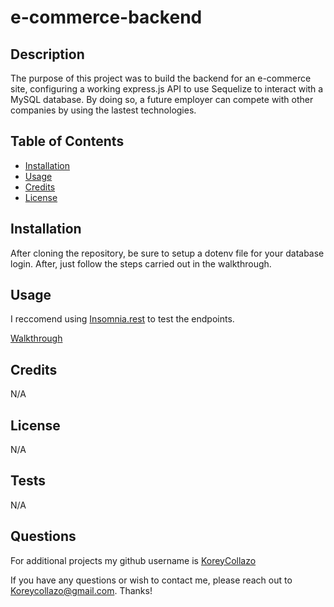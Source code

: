 # e-commerce-backend

## Description
The purpose of this project was to build the backend for an e-commerce site, configuring a working express.js API to use Sequelize to interact with a MySQL database. By doing so, a future employer can compete with other companies by using the lastest technologies.

## Table of Contents
  - [Installation](#installation)
  - [Usage](#usage)
  - [Credits](#credits)
  - [License](#license)
  
## Installation
After cloning the repository, be sure to setup a dotenv file for your database login. After, just follow the steps carried out in the walkthrough.

## Usage

I reccomend using [Insomnia.rest](https://insomnia.rest) to test the endpoints.

[Walkthrough](https://drive.google.com/file/d/1zGOKhqIHVuXB2EbLxYarrYZMLCvmd9Le/view?usp=sharing)

## Credits   

N/A
 
## License
 
N/A

## Tests

N/A

## Questions
For additional projects my github username is [KoreyCollazo](https://github.com/KoreyCollazo)

If you have any questions or wish to contact me, please reach out to Koreycollazo@gmail.com. Thanks!

